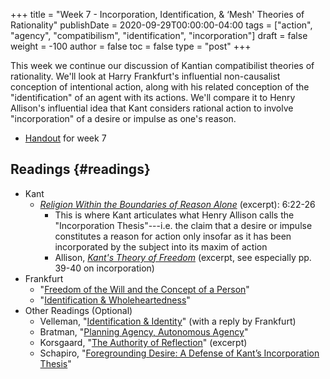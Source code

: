 +++
title = "Week 7 - Incorporation, Identification, & ‘Mesh' Theories of Rationality"
publishDate = 2020-09-29T00:00:00-04:00
tags = ["action", "agency", "compatibilism", "identification", "incorporation"]
draft = false
weight = -100
author = false
toc = false
type = "post"
+++

This week we continue our discussion of Kantian compatibilist theories of
rationality. We'll look at Harry Frankfurt's influential non-causalist conception of
intentional action, along with his related conception of the "identification" of an
agent with its actions. We'll compare it to Henry Allison's influential idea that
Kant considers rational action to involve "incorporation" of a desire or impulse as
one's reason.

-   [Handout](/materials/handouts/7-kant-compatibilism-persons.pdf) for week 7


## Readings {#readings}

-   Kant
    -   _[Religion Within the Boundaries of Reason Alone](/materials/readings/kant-incorporation.pdf)_ (excerpt): 6:22-26
        -   This is where Kant articulates what Henry Allison calls the "Incorporation
            Thesis"---i.e. the claim that a desire or impulse constitutes a reason for
            action only insofar as it has been incorporated by the subject into its maxim
            of action
        -   Allison, _[Kant's Theory of Freedom](/materials/readings/allison-incorporation.pdf)_ (excerpt, see especially pp. 39-40 on incorporation)
-   Frankfurt
    -   "[Freedom of the Will and the Concept of a Person](/materials/readings/frankfurt-freedom.pdf)"
    -   "[Identification & Wholeheartedness](/materials/readings/frankfurt-identification.pdf)"
-   Other Readings (Optional)
    -   Velleman, "[Identification & Identity](/materials/readings/velleman-identification.pdf)" (with a reply by Frankfurt)
    -   Bratman, "[Planning Agency, Autonomous Agency](/materials/readings/bratman-agency.pdf)"
    -   Korsgaard, "[The Authority of Reflection](/materials/readings/korsgaard-reflection.pdf)" (excerpt)
    -   Schapiro, "[Foregrounding Desire: A Defense of Kant’s Incorporation Thesis](/materials/readings/schapiro-incorporation.pdf)"
